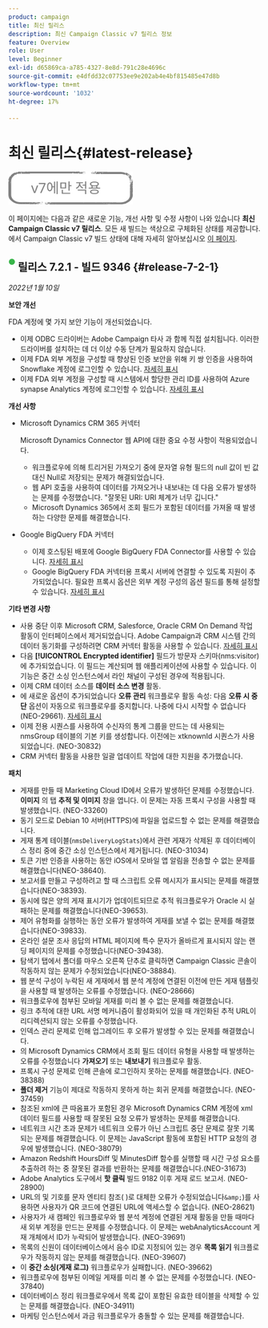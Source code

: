 ```yaml
---
product: campaign
title: 최신 릴리스
description: 최신 Campaign Classic v7 릴리스 정보
feature: Overview
role: User
level: Beginner
exl-id: d65869ca-a785-4327-8e8d-791c28e4696c
source-git-commit: e4dfdd32c07753ee9e202ab4e4bf815485e47d8b
workflow-type: tm+mt
source-wordcount: '1032'
ht-degree: 17%

---
```


# 최신 릴리스{#latest-release}

![](../../assets/v7-only.svg)

이 페이지에는 다음과 같은 새로운 기능, 개선 사항 및 수정 사항이 나와 있습니다 **최신 Campaign Classic v7 릴리스**. 모든 새 빌드는 색상으로 구체화된 상태를 제공합니다. 에서 Campaign Classic v7 빌드 상태에 대해 자세히 알아보십시오 [이 페이지](rn-overview.md).

## ![](assets/do-not-localize/green_2.png) 릴리스 7.2.1 - 빌드 9346 {#release-7-2-1}

_2022년 1월 10일_

**보안 개선**

FDA 계정에 몇 가지 보안 기능이 개선되었습니다.

* 이제 ODBC 드라이버는 Adobe Campaign 타사 과 함께 직접 설치됩니다. 이러한 드라이버를 설치하는 데 더 이상 수동 단계가 필요하지 않습니다.
* 이제 FDA 외부 계정을 구성할 때 향상된 인증 보안을 위해 키 쌍 인증을 사용하여 Snowflake 계정에 로그인할 수 있습니다. [자세히 표시](../../installation/using/configure-fda-snowflake.md)
* 이제 FDA 외부 계정을 구성할 때 시스템에서 할당한 관리 ID를 사용하여 Azure synapse Analytics 계정에 로그인할 수 있습니다. [자세히 표시](../../installation/using/configure-fda-synapse.md#azure-external)


**개선 사항**

* Microsoft Dynamics CRM 365 커넥터

   Microsoft Dynamics Connector 웹 API에 대한 중요 수정 사항이 적용되었습니다.

   * 워크플로우에 의해 트리거된 가져오기 중에 문자열 유형 필드의 null 값이 빈 값 대신 Null로 저장되는 문제가 해결되었습니다.
   * 웹 API 호출을 사용하여 데이터를 가져오거나 내보내는 데 다음 오류가 발생하는 문제를 수정했습니다. &quot;잘못된 URI: URI 체계가 너무 깁니다.&quot;
   * Microsoft Dynamics 365에서 조회 필드가 포함된 데이터를 가져올 때 발생하는 다양한 문제를 해결했습니다.

* Google BigQuery FDA 커넥터

   * 이제 호스팅된 배포에 Google BigQuery FDA Connector를 사용할 수 있습니다. [자세히 표시](../../installation/using/configure-fda-google-big-query.md)
   * Google BigQuery FDA 커넥터용 프록시 서버에 연결할 수 있도록 지원이 추가되었습니다. 필요한 프록시 옵션은 외부 계정 구성의 옵션 필드를 통해 설정할 수 있습니다. [자세히 표시](../../installation/using/configure-fda-google-big-query.md#google-external)

**기타 변경 사항**

* 사용 중단 이후 Microsoft CRM, Salesforce, Oracle CRM On Demand 작업 활동이 인터페이스에서 제거되었습니다. Adobe Campaign과 CRM 시스템 간의 데이터 동기화를 구성하려면 CRM 커넥터 활동을 사용할 수 있습니다. [자세히 표시](../../workflow/using/crm-connector.md)
* 다음 **[!UICONTROL Encrypted identifier]** 필드가 방문자 스키마(nms:visitor)에 추가되었습니다. 이 필드는 계산되며 웹 애플리케이션에 사용할 수 있습니다. 이 기능은 중간 소싱 인스턴스에서 라인 채널이 구성된 경우에 적용됩니다.
* 이제 CRM 데이터 소스를 **데이터 소스 변경** 활동.
* 에 새로운 옵션이 추가되었습니다 **오류 관리** 워크플로우 활동 속성: 다음 **오류 시 중단** 옵션이 자동으로 워크플로우를 중지합니다. 나중에 다시 시작할 수 없습니다(NEO-29661). [자세히 표시](../../workflow/using/advanced-parameters.md#in-case-of-errors)
* 이제 전용 시퀀스를 사용하여 수신자의 통계 그룹을 만드는 데 사용되는 nmsGroup 테이블의 기본 키를 생성합니다. 이전에는 xtknownId 시퀀스가 사용되었습니다. (NEO-30832)
* CRM 커넥터 활동을 사용한 일괄 업데이트 작업에 대한 지원을 추가했습니다.

**패치**

* 게재를 만들 때 Marketing Cloud ID에서 오류가 발생하던 문제를 수정했습니다. **이미지** 의 탭 **추적 및 이미지** 창을 엽니다. 이 문제는 자동 프록시 구성을 사용할 때 발생했습니다. (NEO-33260)
* 동기 모드로 Debian 10 서버(HTTPS)에 파일을 업로드할 수 없는 문제를 해결했습니다.
* 게재 통계 테이블(`nmsDeliveryLogStats`)에서 관련 게재가 삭제된 후 데이터베이스 정리 중에 중간 소싱 인스턴스에서 제거됩니다. (NEO-31034)
* 토큰 기반 인증을 사용하는 동안 iOS에서 모바일 앱 알림을 전송할 수 없는 문제를 해결했습니다(NEO-38640).
* 보고서를 만들고 구성하려고 할 때 스크립트 오류 메시지가 표시되는 문제를 해결했습니다(NEO-38393).
* 동시에 많은 양의 게재 표시기가 업데이트되므로 추적 워크플로우가 Oracle 시 실패하는 문제를 해결했습니다(NEO-39653).
* 제어 유형화를 실행하는 동안 오류가 발생하여 게재를 보낼 수 없는 문제를 해결했습니다(NEO-39833).
* 온라인 설문 조사 응답의 HTML 페이지에 특수 문자가 올바르게 표시되지 않는 랜딩 페이지의 문제를 수정했습니다(NEO-39438).
* 탐색기 탭에서 폴더를 마우스 오른쪽 단추로 클릭하면 Campaign Classic 콘솔이 작동하지 않는 문제가 수정되었습니다(NEO-38884).
* 웹 분석 구성이 누락된 새 게재에서 웹 분석 계정에 연결된 이전에 만든 게재 템플릿을 사용할 때 발생하는 오류를 수정했습니다. (NEO-28666)
* 워크플로우에 첨부된 모바일 게재를 미리 볼 수 없는 문제를 해결했습니다.
* 링크 추적에 대한 URL 서명 메커니즘이 활성화되어 있을 때 개인화된 추적 URL이 리디렉션되지 않는 오류를 수정했습니다.
* 인덱스 관리 문제로 인해 업그레이드 후 오류가 발생할 수 있는 문제를 해결했습니다.
* 의 Microsoft Dynamics CRM에서 조회 필드 데이터 유형을 사용할 때 발생하는 오류를 수정했습니다 **가져오기** 또는 **내보내기** 워크플로우 활동.
* 프록시 구성 문제로 인해 콘솔에 로그인하지 못하는 문제를 해결했습니다. (NEO-38388)
* **폴더 제거** 기능이 제대로 작동하지 못하게 하는 회귀 문제를 해결했습니다. (NEO-37459)
* 참조된 xml에 큰 따옴표가 포함된 경우 Microsoft Dynamics CRM 계정에 xml 데이터 필드를 사용할 때 잘못된 요청 오류가 발생하는 문제를 해결했습니다.
* 네트워크 시간 초과 문제가 네트워크 오류가 아닌 스크립트 중단 문제로 잘못 기록되는 문제를 해결했습니다. 이 문제는 JavaScript 활동에 포함된 HTTP 요청의 경우에 발생했습니다. (NEO-38079)
* Amazon Redshift HoursDiff 및 MinutesDiff 함수를 실행할 때 시간 구성 요소를 추출하려 하는 중 잘못된 결과를 반환하는 문제를 해결했습니다.(NEO-31673)
* Adobe Analytics 도구에서 **핫 클릭** 빌드 9182 이후 게재 로드 보고서. (NEO-28900)
* URL의 및 기호를 문자 엔티티 참조( )로 대체한 오류가 수정되었습니다`&amp;`)를 사용하면 사용자가 QR 코드에 연결된 URL에 액세스할 수 없습니다. (NEO-28621)
* 사용자가 새 캠페인 워크플로우와 웹 분석 계정에 연결된 게재 활동을 만들 때마다 새 외부 계정을 만드는 문제를 수정했습니다. 이 문제는 webAnalyticsAccount 게재 개체에서 ID가 누락되어 발생했습니다. (NEO-39691)
* 목록의 신원이 데이터베이스에서 음수 ID로 지정되어 있는 경우 **목록 읽기** 워크플로우가 작동하지 않는 문제를 해결했습니다. (NEO-39607)
* 이 **중간 소싱(게재 로그)** 워크플로우가 실패합니다. (NEO-39662)
* 워크플로우에 첨부된 이메일 게재를 미리 볼 수 없는 문제를 수정했습니다. (NEO-37840)
* 데이터베이스 정리 워크플로우에서 목록 값이 포함된 유효한 테이블을 삭제할 수 있는 문제를 해결했습니다. (NEO-34911)
* 마케팅 인스턴스에서 과금 워크플로우가 충돌할 수 있는 문제를 해결했습니다.
